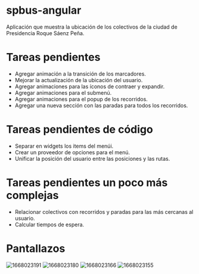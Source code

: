 # spbus-angular

Aplicación que muestra la ubicación de los colectivos de la ciudad de Presidencia Roque Sáenz Peña.

# Tareas pendientes

- Agregar animación a la transición de los marcadores.
- Mejorar la actualización de la ubicación del usuario.
- Agregar animaciones para las íconos de contraer y expandir.
- Agregar animaciones para el submenú.
- Agregar animaciones para el popup de los recorridos.
- Agregar una nueva sección con las paradas para todos los recorridos.

# Tareas pendientes de código

- Separar en widgets los items del menúi.
- Crear un proveedor de opciones para el menú.
- Unificar la posición del usuario entre las posiciones y las rutas.

# Tareas pendientes un poco más complejas

- Relacionar colectivos con recorridos y paradas para las más cercanas al usuario.
- Calcular tiempos de espera.

# Pantallazos

![1668023191](https://github.com/jmouriz/spbus-angular/blob/main/screenshots/Screenshot_1668023191.png?raw=true)
![1668023180](https://github.com/jmouriz/spbus-angular/blob/main/screenshots/Screenshot_1668023180.png?raw=true)
![1668023166](https://github.com/jmouriz/spbus-angular/blob/main/screenshots/Screenshot_1668023166.png?raw=true)
![1668023155](https://github.com/jmouriz/spbus-angular/blob/main/screenshots/Screenshot_1668023155.png?raw=true)